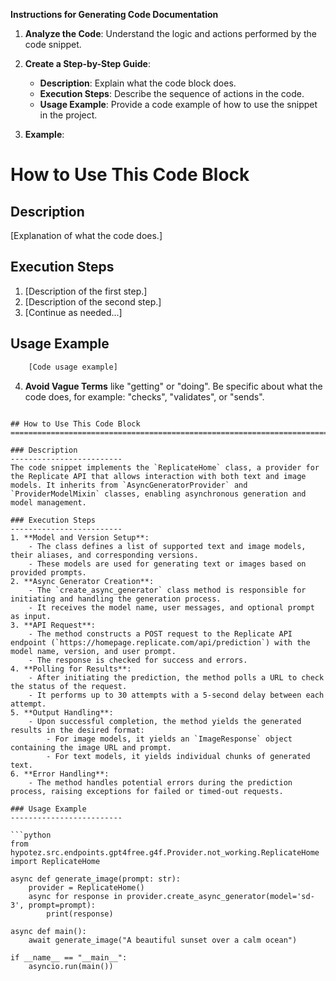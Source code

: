 **Instructions for Generating Code Documentation**

1. **Analyze the Code**: Understand the logic and actions performed by the code snippet.

2. **Create a Step-by-Step Guide**:
    - **Description**: Explain what the code block does.
    - **Execution Steps**: Describe the sequence of actions in the code.
    - **Usage Example**: Provide a code example of how to use the snippet in the project.

3. **Example**:

How to Use This Code Block
=========================================================================================

Description
-------------------------
[Explanation of what the code does.]

Execution Steps
-------------------------
1. [Description of the first step.]
2. [Description of the second step.]
3. [Continue as needed...]

Usage Example
-------------------------

```python
    [Code usage example]
```

4. **Avoid Vague Terms** like "getting" or "doing". Be specific about what the code does, for example: "checks", "validates", or "sends".
```

## How to Use This Code Block
=========================================================================================

### Description
-------------------------
The code snippet implements the `ReplicateHome` class, a provider for the Replicate API that allows interaction with both text and image models. It inherits from `AsyncGeneratorProvider` and `ProviderModelMixin` classes, enabling asynchronous generation and model management.

### Execution Steps
-------------------------
1. **Model and Version Setup**:
    - The class defines a list of supported text and image models, their aliases, and corresponding versions.
    - These models are used for generating text or images based on provided prompts.
2. **Async Generator Creation**:
    - The `create_async_generator` class method is responsible for initiating and handling the generation process.
    - It receives the model name, user messages, and optional prompt as input.
3. **API Request**:
    - The method constructs a POST request to the Replicate API endpoint (`https://homepage.replicate.com/api/prediction`) with the model name, version, and user prompt.
    - The response is checked for success and errors.
4. **Polling for Results**:
    - After initiating the prediction, the method polls a URL to check the status of the request.
    - It performs up to 30 attempts with a 5-second delay between each attempt.
5. **Output Handling**:
    - Upon successful completion, the method yields the generated results in the desired format:
        - For image models, it yields an `ImageResponse` object containing the image URL and prompt.
        - For text models, it yields individual chunks of generated text.
6. **Error Handling**:
    - The method handles potential errors during the prediction process, raising exceptions for failed or timed-out requests.

### Usage Example
-------------------------

```python
from hypotez.src.endpoints.gpt4free.g4f.Provider.not_working.ReplicateHome import ReplicateHome

async def generate_image(prompt: str):
    provider = ReplicateHome()
    async for response in provider.create_async_generator(model='sd-3', prompt=prompt):
        print(response)

async def main():
    await generate_image("A beautiful sunset over a calm ocean")

if __name__ == "__main__":
    asyncio.run(main())